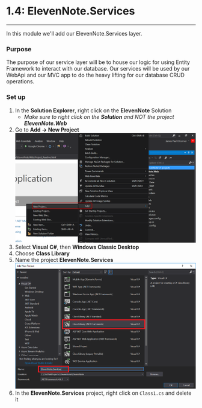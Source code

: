 # 1.4: ElevenNote.Services
---
In this module we'll add our ElevenNote.Services layer.

### Purpose
The purpose of our service layer will be to house our logic for using Entity Framework to interact with our database. Our services will be used by our WebApi and our MVC app to do the heavy lifting for our database CRUD operations.   

### Set up
1. In the **Solution Explorer**, right click on the **ElevenNote** Solution
   - *Make sure to right click on the **Solution** and NOT the project **ElevenNote.Web***
2. Go to **Add -> New Project**
![Add Project](../assets/1.2-A.png)
3. Select **Visual C#**, then **Windows Classic Desktop**
4. Choose **Class Library**
5. Name the project **ElevenNote.Services**
![Class Library](../assets/1.4-services.png)
6. In the **ElevenNote.Services** project, right click on `Class1.cs` and delete it

